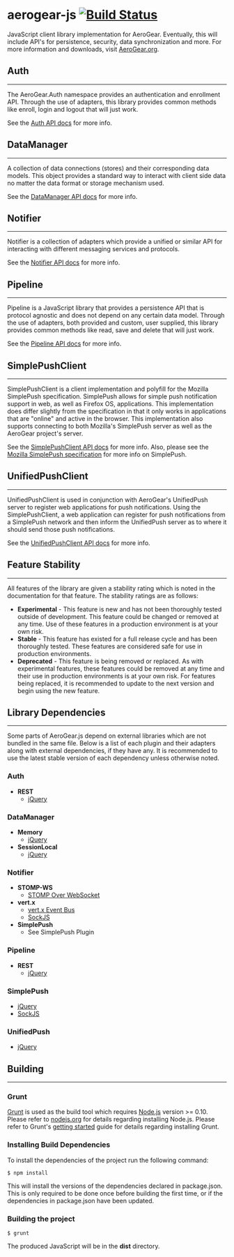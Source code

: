# aerogear-js [![Build Status](https://travis-ci.org/aerogear/aerogear-js.png)](https://travis-ci.org/aerogear/aerogear-js)

JavaScript client library implementation for AeroGear. Eventually, this will include API's for persistence, security, data synchronization and more. For more information and downloads, visit [AeroGear.org](http://aerogear.org/javascript).

## Auth
- - -

The AeroGear.Auth namespace provides an authentication and enrollment API. Through the use of adapters, this library provides common methods like enroll, login and logout that will just work.

See the [Auth API docs](http://aerogear.org/docs/specs/aerogear-js/AeroGear.Auth.html) for more info.

## DataManager
- - -

A collection of data connections (stores) and their corresponding data models. This object provides a standard way to interact with client side data no matter the data format or storage mechanism used.

See the [DataManager API docs](http://aerogear.org/docs/specs/aerogear-js/AeroGear.DataManager.html) for more info.

## Notifier
- - -

Notifier is a collection of adapters which provide a unified or similar API for interacting with different messaging services and protocols.

See the [Notifier API docs](http://aerogear.org/docs/specs/aerogear-js/AeroGear.Notifier.html) for more info.

## Pipeline
- - -

Pipeline is a JavaScript library that provides a persistence API that is protocol agnostic and does not depend on any certain data model. Through the use of adapters, both provided and custom, user supplied, this library provides common methods like read, save and delete that will just work.

See the [Pipeline API docs](http://aerogear.org/docs/specs/aerogear-js/AeroGear.Pipeline.html) for more info.

## SimplePushClient
- - -

SimplePushClient is a client implementation and polyfill for the Mozilla SimplePush specification. SimplePush allows for simple push notification support in web, as well as Firefox OS, applications. This implementation does differ slightly from the specification in that it only works in applications that are "online" and active in the browser. This implementation also supports connecting to both Mozilla's SimplePush server as well as the AeroGear project's server.

See the [SimplePushClient API docs](http://aerogear.org/docs/specs/aerogear-js/AeroGear.SimplePushClient.html) for more info. Also, please see the [Mozilla SimplePush specification](https://wiki.mozilla.org/WebAPI/SimplePush) for more info on SimplePush.

## UnifiedPushClient
- - -

UnifiedPushClient is used in conjunction with AeroGear's UnifiedPush server to register web applications for push notifications. Using the SimplePushClient, a web application can register for push notifications from a SimplePush network and then inform the UnifiedPush server as to where it should send those push notifications.

See the [UnifiedPushClient API docs](http://aerogear.org/docs/specs/aerogear-js/AeroGear.UnifiedPushClient.html) for more info.

## Feature Stability
- - -

All features of the library are given a stability rating which is noted in the documentation for that feature. The stability ratings are as follows:

* <strong class="labelExperimental">Experimental</strong> - This feature is new and has not been thoroughly tested outside of development. This feature could be changed or removed at any time. Use of these features in a production environment is at your own risk.
* <strong class="labelStable">Stable</strong> - This feature has existed for a full release cycle and has been thoroughly tested. These features are considered safe for use in production environments.
* <strong class="labelDeprecated">Deprecated</strong> - This feature is being removed or replaced. As with experimental features, these features could be removed at any time and their use in production environments is at your own risk. For features being replaced, it is recommended to update to the next version and begin using the new feature.

## Library Dependencies
- - -

Some parts of AeroGear.js depend on external libraries which are not bundled in the same file. Below is a list of each plugin and their adapters along with external dependencies, if they have any. It is recommended to use the latest stable version of each dependency unless otherwise noted.

### Auth

* **REST**
    * [jQuery](http://jquery.com/download/)

### DataManager

* **Memory**
    * [jQuery](http://jquery.com/download/)
* **SessionLocal**
    * [jQuery](http://jquery.com/download/)

### Notifier

* **STOMP-WS**
    * [STOMP Over WebSocket](https://github.com/jmesnil/stomp-websocket/)
* **vert.x**
    * [vert.x Event Bus](http://vertx.io/downloads.html)
    * [SockJS](http://cdn.sockjs.org/)
* **SimplePush**
    * See SimplePush Plugin

### Pipeline

* **REST**
    * [jQuery](http://jquery.com/download/)

### SimplePush
* [jQuery](http://jquery.com/download/)
* [SockJS](http://cdn.sockjs.org/)

### UnifiedPush
* [jQuery](http://jquery.com/download/)

## Building
- - -

### Grunt

[Grunt](http://gruntjs.com/) is used as the build tool which requires [Node.js](http://nodejs.org/) version >= 0.10.
Please refer to [nodejs.org](http://nodejs.org) for details regarding installing Node.js.
Please refer to Grunt's [getting started](http://gruntjs.com/getting-started) guide for details regarding installing Grunt.

### Installing Build Dependencies
To install the dependencies of the project run the following command:

    $ npm install

This will install the versions of the dependencies declared in package.json. This is only required to be done once before
building the first time, or if the dependencies in package.json have been updated.

### Building the project

    $ grunt

The produced JavaScript will be in the __dist__ directory.
